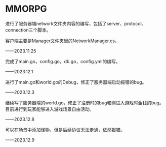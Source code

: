 # MMORPG



进行了服务器端network文件夹内容的编写，包括了server、protocol、connection三个脚本。

客户端主要是Manager文件夹里的NetworkManager.cs。

——2023.11.25



完成了main.go，config.go，db.go，config.yml的编写。

——2023.12.1



进行了main.go和world.go的Debug，修正了服务器端启动报错的bug。

——2023.12.3



继续写了服务器端的world.go，修正了注册时的bug和刚进入游戏时金钱的bug。目前进行到玩家能够进入游戏场景自由活动。

——2023.12.8



可以在场景中添加怪物，但是后续协议无法走通，依然报错。

——2023.12.9

